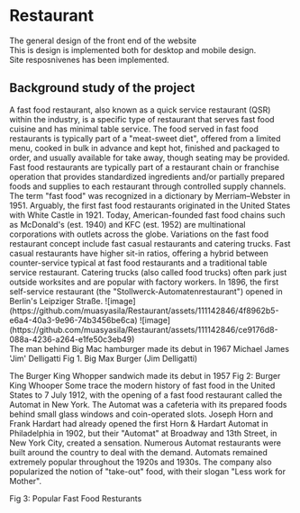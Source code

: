 # Restaurant
The general design of the front end of the website <br>
This is design is implemented both for desktop and mobile design. <br>
Site resposnivenes has been implemented.<br>
<h2> Background study of the project </h2>
A fast food restaurant, also known as a quick service restaurant (QSR) within the industry, is a specific type of restaurant that serves fast food cuisine and has minimal table service. The food served in fast food restaurants is typically part of a "meat-sweet diet", offered from a limited menu, cooked in bulk in advance and kept hot, finished and packaged to order, and usually available for take away, though seating may be provided. Fast food restaurants are typically part of a restaurant chain or franchise operation that provides standardized ingredients and/or partially prepared foods and supplies to each restaurant through controlled supply channels. The term "fast food" was recognized in a dictionary by Merriam–Webster in 1951. Arguably, the first fast food restaurants originated in the United States with White Castle in 1921. Today, American-founded fast food chains such as McDonald's (est. 1940) and KFC (est. 1952) are multinational corporations with outlets across the globe. Variations on the fast food restaurant concept include fast casual restaurants and catering trucks. Fast casual restaurants have higher sit-in ratios, offering a hybrid between counter-service typical at fast food restaurants and a traditional table service restaurant. Catering trucks (also called food trucks) often park just outside worksites and are popular with factory workers. In 1896, the first self-service restaurant (the "Stollwerck-Automatenrestaurant") opened in Berlin's Leipziger Straße.
![image](https://github.com/muasyasila/Restaurant/assets/111142846/4f8962b5-e6a4-40a3-9e96-74b3456be6ca)
![image](https://github.com/muasyasila/Restaurant/assets/111142846/ce9176d8-088a-4236-a264-e1fe50c3eb49)
<br>
The man behind Big Mac hamburger made its debut in 1967 Michael James 'Jim' Delligatti
  Fig 1. Big Max Burger (Jim Delligatti)                                       
  
The Burger King Whopper sandwich made its debut in 1957
Fig 2: Burger King Whooper
Some trace the modern history of fast food in the United States to 7 July 1912, with the opening of a fast food restaurant called the Automat in New York. The Automat was a cafeteria with its prepared foods behind small glass windows and coin-operated slots. Joseph Horn and Frank Hardart had already opened the first Horn & Hardart Automat in Philadelphia in 1902, but their "Automat" at Broadway and 13th Street, in New York City, created a sensation. Numerous Automat restaurants were built around the country to deal with the demand. Automats remained extremely popular throughout the 1920s and 1930s. The company also popularized the notion of "take-out" food, with their slogan "Less work for Mother".
  
  
Fig 3: Popular Fast Food Resturants


